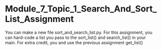 # Module_7_Topic_1_Search_And_Sort_List_Assignment
You can make a new file sort_and_search_list.py. For this assignment, you can hard-code a list you pass to the sort_list() and search_list() in your main. For extra credit, you and use the previous assignment get_list()
